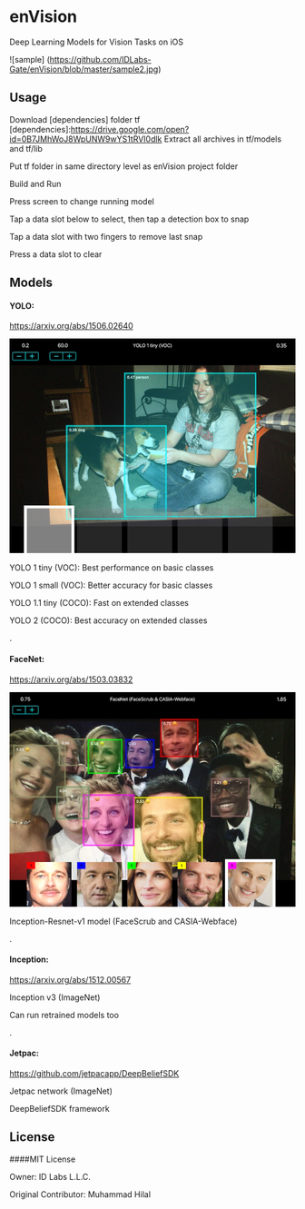 # enVision
Deep Learning Models for Vision Tasks on iOS

![sample] (https://github.com/IDLabs-Gate/enVision/blob/master/sample2.jpg)

## Usage
Download [dependencies] folder tf
[dependencies]:https://drive.google.com/open?id=0B7JMhWoJ8WpUNW9wYS1tRVI0dlk
Extract all archives in tf/models and tf/lib

Put tf folder in same directory level as enVision project folder

Build and Run

Press screen to change running model

Tap a data slot below to select, then tap a detection box to snap

Tap a data slot with two fingers to remove last snap

Press a data slot to clear

## Models

#### YOLO:
https://arxiv.org/abs/1506.02640

![sample2](https://github.com/IDLabs-Gate/enVision/blob/master/sample1.jpg)

YOLO 1 tiny (VOC): Best performance on basic classes

YOLO 1 small (VOC): Better accuracy for basic classes

YOLO 1.1 tiny (COCO): Fast on extended classes

YOLO 2 (COCO): Best accuracy on extended classes

.

#### FaceNet:
https://arxiv.org/abs/1503.03832

![sample3](https://github.com/IDLabs-Gate/enVision/blob/master/sample3.jpg)

Inception-Resnet-v1 model (FaceScrub and CASIA-Webface)

.

#### Inception: 
https://arxiv.org/abs/1512.00567

Inception v3 (ImageNet)

Can run retrained models too

.

#### Jetpac:
https://github.com/jetpacapp/DeepBeliefSDK

Jetpac network (ImageNet)

DeepBeliefSDK framework


## License
####MIT License

Owner: ID Labs L.L.C.

Original Contributor: Muhammad Hilal


